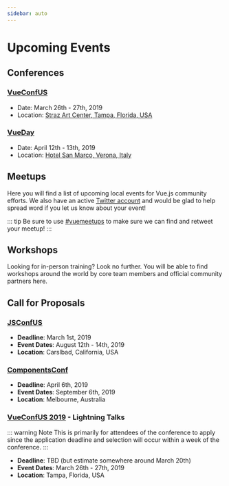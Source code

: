 ```yaml
---
sidebar: auto
---
```


# Upcoming Events

## Conferences

### [VueConfUS](https://vueconf.us)

- Date: March 26th - 27th, 2019
- Location: [Straz Art Center, Tampa, Florida, USA](https://www.google.com/maps/place/David+A.+Straz,+Jr.+Center+for+the+Performing+Arts/@27.9516845,-82.4663922,17z/data=!3m1!4b1!4m5!3m4!1s0x88c2c46055555555:0xbaea2283bc930b0d!8m2!3d27.9516845!4d-82.4642035)

### [VueDay](https://2019.vueday.it/)

- Date: April 12th - 13th, 2019
- Location: [Hotel San Marco, Verona, Italy](https://www.google.com/maps/place/San+Marco/@45.439915,10.9719744,15z/data=!4m5!3m4!1s0x0:0xe22aa957cb43cd25!8m2!3d45.439915!4d10.9719744)

## Meetups

Here you will find a list of upcoming local events for Vue.js community efforts. We also have an active [Twitter account](https://www.twitter.com/vuemeetups) and would be glad to help spread word if you let us know about your event!

::: tip
Be sure to use [#vuemeetups](https://twitter.com/hashtag/vuemeetups) to make sure we can find and retweet your meetup!
:::

<EventsTimeline type="meetup" />

## Workshops

Looking for in-person training? Look no further. You will be able to find workshops around the world by core team members and official community partners here.

<EventsTimeline type="workshop" />

## Call for Proposals

### [JSConfUS](https://2019.jsconf.us/)

- **Deadline**: March 1st, 2019
- **Event Dates**: August 12th - 14th, 2019
- **Location**: Carslbad, California, USA

### [ComponentsConf](https://www.componentsconf.com.au/)

- **Deadline**: April 6th, 2019
- **Event Dates**: September 6th, 2019
- **Location**: Melbourne, Australia

### [VueConfUS 2019](https://vueconf.us/) - Lightning Talks

::: warning Note
This is primarily for attendees of the conference to apply since the application deadline and selection will occur within a week of the conference.
:::

- **Deadline**: TBD (but estimate somewhere around March 20th)
- **Event Dates**: March 26th - 27th, 2019
- **Location**: Tampa, Florida, USA
